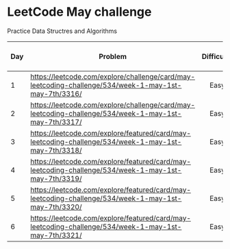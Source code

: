 # LeetCode May challenge
 Practice Data Structres and Algorithms 


| Day | Problem	 | Difficulty |	Algorithm |	DataStructure |	TimeComplexity | Space Complexity |	Time To Solve|
| ----| ---------|:----------:| ---------:| ------------- |:--------------:| ----------------:|--------------|
| 1 |https://leetcode.com/explore/challenge/card/may-leetcoding-challenge/534/week-1-may-1st-may-7th/3316/ |Easy |Binary Search | NA | 0(logn) | O(1) |Under 30 min | 
| 2	| https://leetcode.com/explore/challenge/card/may-leetcoding-challenge/534/week-1-may-1st-may-7th/3317/ | Easy | NA | HashMap| O(m*n)| O(m)| Under 15 min |
| 3 | https://leetcode.com/explore/featured/card/may-leetcoding-challenge/534/week-1-may-1st-may-7th/3318/ | Easy | NA | HashMap | O(n) | O(m) | Under 15 min |
| 4 | https://leetcode.com/explore/featured/card/may-leetcoding-challenge/534/week-1-may-1st-may-7th/3319/ | Easy | NA | NA | O(logn) | O(1) | Under 15 min |
| 5 | https://leetcode.com/explore/featured/card/may-leetcoding-challenge/534/week-1-may-1st-may-7th/3320/ | Easy | NA | HashMap | O(n) | O(n) | Under 15 min |
| 6 | https://leetcode.com/explore/featured/card/may-leetcoding-challenge/534/week-1-may-1st-may-7th/3321/ | Easy | NA | HashMap | O(n) | O(n) | Under 15 min |